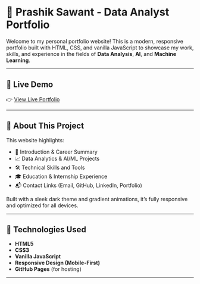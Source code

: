 # 💼 Prashik Sawant - Data Analyst Portfolio

Welcome to my personal portfolio website! This is a modern, responsive portfolio built with HTML, CSS, and vanilla JavaScript to showcase my work, skills, and experience in the fields of **Data Analysis**, **AI**, and **Machine Learning**.

<!--![Portfolio Screenshot](https://user-images.githubusercontent.com/your-username/your-image.png) <!-- (optional preview) -->

---

## 🔗 Live Demo

👉 [View Live Portfolio](https://prashiksawant.github.io/Portfolio)

---

## 🚀 About This Project

This website highlights:

- 👋 Introduction & Career Summary
- 📈 Data Analytics & AI/ML Projects
- 🛠️ Technical Skills and Tools
- 🎓 Education & Internship Experience
- 📬 Contact Links (Email, GitHub, LinkedIn, Portfolio)

Built with a sleek dark theme and gradient animations, it’s fully responsive and optimized for all devices.

---

## 🧰 Technologies Used

- **HTML5**
- **CSS3**
- **Vanilla JavaScript**
- **Responsive Design (Mobile-First)**
- **GitHub Pages** (for hosting)

---
